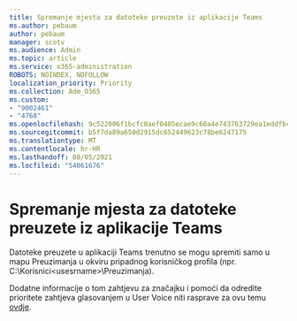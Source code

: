 ```yaml
---
title: Spremanje mjesta za datoteke preuzete iz aplikacije Teams
ms.author: pebaum
author: pebaum
manager: scotv
ms.audience: Admin
ms.topic: article
ms.service: o365-administration
ROBOTS: NOINDEX, NOFOLLOW
localization_priority: Priority
ms.collection: Adm_O365
ms.custom:
- "9002461"
- "4768"
ms.openlocfilehash: 9c522006f1bcfc8aef0405ecae9c66a4e743763729ea1eddfbca30197e62e812
ms.sourcegitcommit: b5f7da89a650d2915dc652449623c78be6247175
ms.translationtype: MT
ms.contentlocale: hr-HR
ms.lasthandoff: 08/05/2021
ms.locfileid: "54061676"
---
```

# <a name="save-location-for-files-downloaded-from-teams"></a>Spremanje mjesta za datoteke preuzete iz aplikacije Teams

Datoteke preuzete u aplikaciji Teams trenutno se mogu spremiti samo u mapu Preuzimanja u okviru pripadnog korisničkog profila (npr. C:\Korisnici\<usesrname>\Preuzimanja).

Dodatne informacije o tom zahtjevu za značajku i pomoći da odredite prioritete zahtjeva glasovanjem u User Voice niti rasprave za ovu temu [ovdje](https://microsoftteams.uservoice.com/forums/555103-public/suggestions/18693262-have-the-download-function-of-files-allow-you-to-s).
